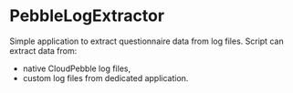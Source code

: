 # PebbleLogExtractor

Simple application to extract questionnaire data from log files.
Script can extract data from:
* native CloudPebble log files,
* custom log files from dedicated application.
